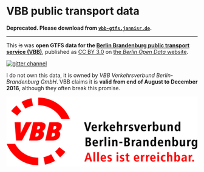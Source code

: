 # VBB public transport data

**Deprecated. Please download from [`vbb-gtfs.jannisr.de`](https://vbb-gtfs.jannisr.de/).**

---

This ~~is~~ was **open GTFS data for the [Berlin Brandenburg public transport service (VBB)](http://www.vbb.de/)**, published as [CC BY 3.0](https://creativecommons.org/licenses/by/3.0/) on [the *Berlin Open Data* website](https://daten.berlin.de/datensaetze/vbb-fahrplandaten-august-bis-dezember-2016).

[![gitter channel](https://badges.gitter.im/derhuerst/vbb-rest.svg)](https://gitter.im/derhuerst/vbb-rest)

I do not own this data, it is owned by *VBB Verkehrsverbund Berlin-Brandenburg GmbH*. VBB claims it is **valid from end of August to December 2016**, although they often break this promise.

![VBB Verkehrsverbund Berlin-Brandenburg GmbH](vbb-logo.jpg)
